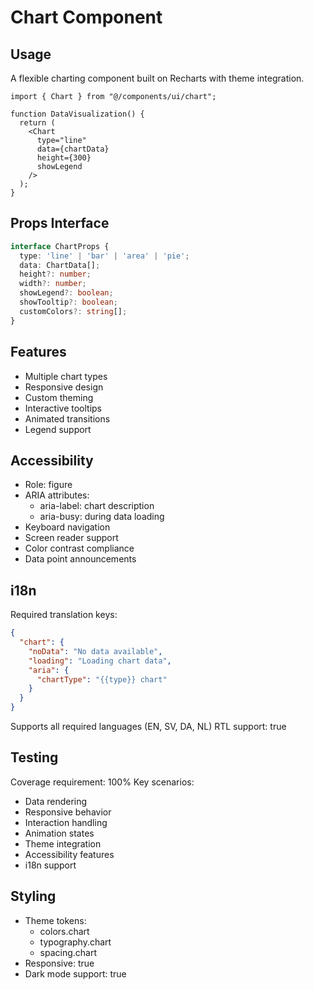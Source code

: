 
# Chart Component

## Usage
A flexible charting component built on Recharts with theme integration.

```tsx
import { Chart } from "@/components/ui/chart";

function DataVisualization() {
  return (
    <Chart
      type="line"
      data={chartData}
      height={300}
      showLegend
    />
  );
}
```

## Props Interface
```typescript
interface ChartProps {
  type: 'line' | 'bar' | 'area' | 'pie';
  data: ChartData[];
  height?: number;
  width?: number;
  showLegend?: boolean;
  showTooltip?: boolean;
  customColors?: string[];
}
```

## Features
- Multiple chart types
- Responsive design
- Custom theming
- Interactive tooltips
- Animated transitions
- Legend support

## Accessibility
- Role: figure
- ARIA attributes:
  - aria-label: chart description
  - aria-busy: during data loading
- Keyboard navigation
- Screen reader support
- Color contrast compliance
- Data point announcements

## i18n
Required translation keys:
```json
{
  "chart": {
    "noData": "No data available",
    "loading": "Loading chart data",
    "aria": {
      "chartType": "{{type}} chart"
    }
  }
}
```
Supports all required languages (EN, SV, DA, NL)
RTL support: true

## Testing
Coverage requirement: 100%
Key scenarios:
- Data rendering
- Responsive behavior
- Interaction handling
- Animation states
- Theme integration
- Accessibility features
- i18n support

## Styling
- Theme tokens:
  - colors.chart
  - typography.chart
  - spacing.chart
- Responsive: true
- Dark mode support: true
